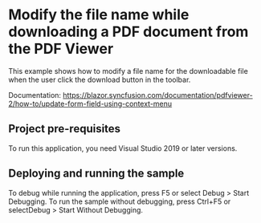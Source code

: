 # Modify the file name while downloading a PDF document from the PDF Viewer
This example shows how to modify a file name for the downloadable file when the user click the download button in the toolbar. 

Documentation: https://blazor.syncfusion.com/documentation/pdfviewer-2/how-to/update-form-field-using-context-menu

## Project pre-requisites
To run this application, you need Visual Studio 2019 or later versions.

## Deploying and running the sample
To debug while running the application, press F5 or select Debug > Start Debugging. To run the sample without debugging, press Ctrl+F5 or selectDebug > Start Without Debugging.